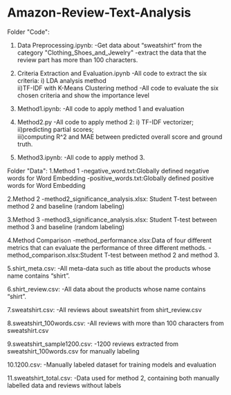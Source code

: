 # Amazon-Review-Text-Analysis





Folder "Code":
1. Data Preprocessing.ipynb:
        -Get data about “sweatshirt” from the category "Clothing_Shoes_and_Jewelry"
        -extract the data that the review part has more than 100 characters.


2. Criteria Extraction and Evaluation.ipynb
        -All code to extract the six criteria: 
                i) LDA analysis method                                                                           
		ii)TF-IDF with K-Means Clustering method
        -All code to evaluate the six chosen criteria and show the importance level


3. Method1.ipynb:
        -All code to apply method 1 and evaluation


4. Method2.py
        -All code to apply method 2: 
                i) TF-IDF vectorizer;                                                                              
		ii)predicting partial scores;                                                                                      		
		iii)computing R^2 and MAE between predicted overall score and ground truth. 
                                                                                                 
5. Method3.ipynb:
        -All code to apply method 3.






Folder "Data":
1.Method 1
        -negative_word.txt:Globally defined negative words for Word Embedding
        -positive_words.txt:Globally defined positive words for Word Embedding


2.Method 2
        -method2_significance_analysis.xlsx: Student T-test between method 2 and baseline (random labeling)


3.Method 3
        -method3_significance_analysis.xlsx: Student T-test between method 3 and baseline (random labeling)


4.Method Comparison
        -method_performance.xlsx:Data of four different metrics that can evaluate the performance of three different methods.
        -method_comparison.xlsx:Student T-test between method 2 and method 3.


5.shirt_meta.csv:
        -All meta-data such as title about the products whose name contains “shirt”.


6.shirt_review.csv:
        -All data about the products whose name contains “shirt”.


7.sweatshirt.csv:
        -All reviews about sweatshirt from shirt_review.csv


8.sweatshirt_100words.csv:
        -All reviews with more than 100 characters from sweatshirt.csv


9.sweatshirt_sample1200.csv:
        -1200 reviews extracted from sweatshirt_100words.csv for manually labeling


10.1200.csv:
        -Manually labeled dataset for training models and evaluation


11.sweatshirt_total.csv:
        -Data used for method 2, containing both manually labelled data and reviews without labels

